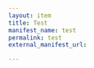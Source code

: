 ```yaml
---
layout: item
title: Test
manifest_name: test
permalink: test
external_manifest_url: 

---
```

<!-- Add an essay or interpretive material below this line,
using HTML or markdown.  Do not modify this file above this line -->
